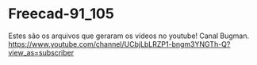 # Freecad-91_105
Estes são os arquivos que geraram os vídeos no youtube! Canal Bugman. https://www.youtube.com/channel/UCbjLbLRZP1-bngm3YNGTh-Q?view_as=subscriber
